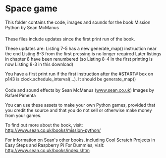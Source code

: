 # Space game
This folder contains the code, images and sounds for the book Mission Python by Sean McManus

#### 
These files include updates since the first print run of the book. 

These updates are:
Listing 7-5 has a new generate_map() instruction near the end
Listing 8-3 from the first pressing is no longer required
Later listings in chapter 8 have been renumbered (so Listing 8-4 in the first printing is now Listing 8-3 in this download)

You have a first print run if the first instruction after the #START# box on p143 is clock.schedule_interval(...). 
It should be generate_map()
####


Code and sound effects by Sean McManus (www.sean.co.uk)
Images by Rafael Pimenta

You can use these assets to make your own Python games, provided that you credit the source and that you do not sell or otherwise make money from your games.

To find out more about the book, visit:
http://www.sean.co.uk/books/mission-python/

For information on Sean's other books, including Cool Scratch Projects in Easy Steps and Raspberry Pi For Dummies, visit:
http://www.sean.co.uk/books/index.shtm
